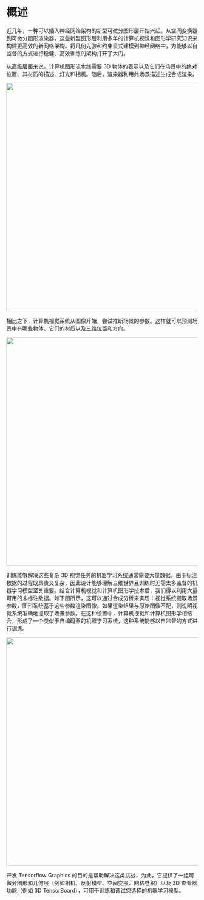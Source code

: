 # 概述

近几年，一种可以插入神经网络架构的新型可微分图形层开始兴起。从空间变换器到可微分图形渲染器，这些新型图形层利用多年的计算机视觉和图形学研究知识来构建更高效的新网络架构。将几何先验和约束显式建模到神经网络中，为能够以自监督的方式进行稳健、高效训练的架构打开了大门。

从高级层面来说，计算机图形流水线需要 3D 物体的表示以及它们在场景中的绝对位置、其材质的描述、灯光和相机。随后，渲染器利用此场景描述生成合成渲染。

<div align="center">   <img border="0" src="https://storage.googleapis.com/tensorflow-graphics/git/readme/graphics.jpg" width="600"> </div>

相比之下，计算机视觉系统从图像开始，尝试推断场景的参数。这样就可以预测场景中有哪些物体、它们的材质以及三维位置和方向。

<div align="center">   <img border="0" src="https://storage.googleapis.com/tensorflow-graphics/git/readme/cv.jpg" width="600"> </div>

训练能够解决这些复杂 3D 视觉任务的机器学习系统通常需要大量数据。由于标注数据的过程既昂贵又复杂，因此设计能够理解三维世界且训练时无需太多监督的机器学习模型至关重要。结合计算机视觉和计算机图形学技术后，我们得以利用大量可用的未标注数据。如下图所示，这可以通过合成分析来实现：视觉系统提取场景参数，图形系统基于这些参数渲染图像。如果渲染结果与原始图像匹配，则说明视觉系统准确地提取了场景参数。在这种设置中，计算机视觉和计算机图形学相结合，形成了一个类似于自编码器的机器学习系统，这种系统能够以自监督的方式进行训练。

<div align="center">   <img border="0" src="https://storage.googleapis.com/tensorflow-graphics/git/readme/cv_graphics.jpg" width="600"> </div>

开发 Tensorflow Graphics 的目的是帮助解决这类挑战，为此，它提供了一组可微分图形和几何层（例如相机、反射模型、空间变换、网格卷积）以及 3D 查看器功能（例如 3D TensorBoard），可用于训练和调试您选择的机器学习模型。
